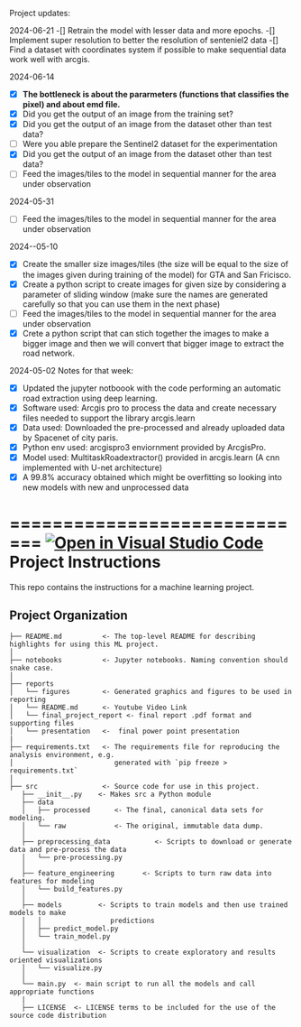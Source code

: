 Project updates:

2024-06-21
-[] Retrain the model with lesser data and more epochs.
-[] Implement super resolution to better the resolution of senteniel2 data
-[] Find a dataset with coordinates system if possible to make sequential data work well with arcgis.

2024-06-14
- [X] **The bottleneck is about the pararmeters (functions that classifies the pixel) and about emd file.**
- [X] Did you get the output of an image from the training set?
- [X] Did you get the output of an image from the dataset other than test data?
- [ ] Were you able prepare the Sentinel2 dataset for the experimentation
- [X] Did you get the output of an image from the dataset other than test data?
- [ ] Feed the images/tiles to the model in sequential manner for the area under observation

2024-05-31

- [ ] Feed the images/tiles to the model in sequential manner for the area under observation

2024--05-10

- [X] Create the smaller size images/tiles (the size will be equal to the size of the images given during training of the model) for GTA and San Fricisco.
- [X] Create a python script to create images for given size by considering a parameter of sliding window (make sure the names are generated carefully so that you can use them in the next phase)
- [ ] Feed the images/tiles to the model in sequential manner for the area under observation
- [X] Crete a python script that can stich together the images to make a bigger image and then we will convert that bigger image to extract the road network.

2024-05-02
Notes for that week:
- [x] Updated the jupyter notboook with the code performing an automatic road extraction using deep learning.
- [X] Software used: Arcgis pro to process the data and create necessary files needed to support the library arcgis.learn
- [X] Data used: Downloaded the pre-processed and already uploaded data by Spacenet of city paris.
- [X] Python env used: arcgispro3 enviornment provided by ArcgisPro.
- [X] Model used: MultitaskRoadextractor() provided in arcgis.learn (A cnn implemented with U-net architecture)
- [X] A 99.8% accuracy obtained which might be overfitting so looking into new models with new and unprocessed data
    
=============================
[![Open in Visual Studio Code](https://classroom.github.com/assets/open-in-vscode-718a45dd9cf7e7f842a935f5ebbe5719a5e09af4491e668f4dbf3b35d5cca122.svg)](https://classroom.github.com/online_ide?assignment_repo_id=14949423&assignment_repo_type=AssignmentRepo)
Project Instructions
==============================

This repo contains the instructions for a machine learning project.

Project Organization
------------

    ├── README.md          <- The top-level README for describing highlights for using this ML project.
    │
    ├── notebooks          <- Jupyter notebooks. Naming convention should snake case.
    │
    ├── reports            
    │   └── figures        <- Generated graphics and figures to be used in reporting
    │   └── README.md      <- Youtube Video Link
    │   └── final_project_report <- final report .pdf format and supporting files
    │   └── presentation   <-  final power point presentation 
    |
    ├── requirements.txt   <- The requirements file for reproducing the analysis environment, e.g.
    │                         generated with `pip freeze > requirements.txt`
    │
    ├── src                <- Source code for use in this project.
       ├── __init__.py    <- Makes src a Python module
       ├── data
       │   ├── processed      <- The final, canonical data sets for modeling.
       │   └── raw            <- The original, immutable data dump.
       │
       ├── preprocessing_data           <- Scripts to download or generate data and pre-process the data
       │   └── pre-processing.py
       │
       ├── feature_engineering       <- Scripts to turn raw data into features for modeling
       │   └── build_features.py
       │
       ├── models         <- Scripts to train models and then use trained models to make
       │   │                 predictions
       │   ├── predict_model.py
       │   └── train_model.py
       │
       └── visualization  <- Scripts to create exploratory and results oriented visualizations
       │   └── visualize.py  
       │
       └── main.py  <- main script to run all the models and call appropriate functions
       |
       ├── LICENSE  <- LICENSE terms to be included for the use of the source code distribution



